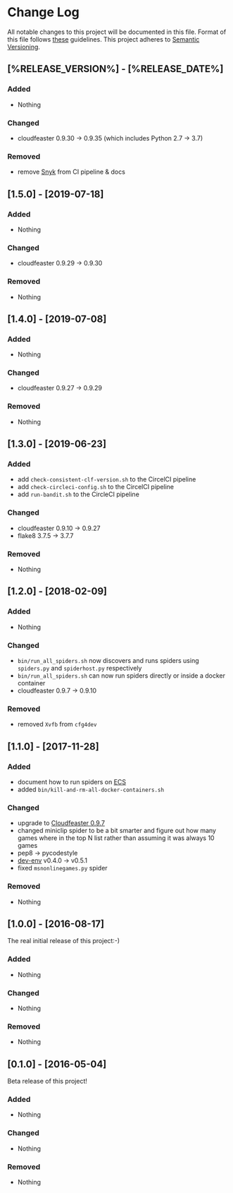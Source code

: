 # Change Log

All notable changes to this project will be documented in this file.
Format of this file follows [these](http://keepachangelog.com/) guidelines.
This project adheres to [Semantic Versioning](http://semver.org/).

## [%RELEASE_VERSION%] - [%RELEASE_DATE%]

### Added

* Nothing

### Changed

* cloudfeaster 0.9.30 -> 0.9.35 (which includes Python 2.7 -> 3.7)

### Removed

* remove [Snyk](https://snyk.io/) from CI pipeline & docs

## [1.5.0] - [2019-07-18]

### Added

* Nothing

### Changed

* cloudfeaster 0.9.29 -> 0.9.30

### Removed

* Nothing

## [1.4.0] - [2019-07-08]

### Added

* Nothing

### Changed

* cloudfeaster 0.9.27 -> 0.9.29

### Removed

* Nothing

## [1.3.0] - [2019-06-23]

### Added

* add ```check-consistent-clf-version.sh``` to the CircelCI pipeline
* add ```check-circleci-config.sh``` to the CircelCI pipeline
* add ```run-bandit.sh``` to the CircleCI pipeline

### Changed

* cloudfeaster 0.9.10 -> 0.9.27
* flake8 3.7.5 -> 3.7.7

### Removed

* Nothing

## [1.2.0] - [2018-02-09]

### Added

* Nothing

### Changed

* ```bin/run_all_spiders.sh``` now discovers and runs spiders
  using ```spiders.py``` and ```spiderhost.py``` respectively
* ```bin/run_all_spiders.sh``` can now run spiders directly
  or inside a docker container
* cloudfeaster 0.9.7 -> 0.9.10

### Removed

* removed ```Xvfb``` from ```cfg4dev```

## [1.1.0] - [2017-11-28]

### Added

* document how to run spiders on [ECS](https://github.com/simonsdave/ecs)
* added ```bin/kill-and-rm-all-docker-containers.sh```

### Changed

* upgrade to [Cloudfeaster 0.9.7](https://github.com/simonsdave/cloudfeaster/releases/tag/v0.9.7)
* changed miniclip spider to be a bit smarter and figure out how many
  games where in the top N list rather than assuming it was always 10 games
* pep8 -> pycodestyle
* [dev-env](https://github.com/simonsdave/dev-env) v0.4.0 -> v0.5.1
* fixed ```msnonlinegames.py``` spider

### Removed

* Nothing

## [1.0.0] - [2016-08-17]

The real initial release of this project:-)

### Added

* Nothing

### Changed

* Nothing

### Removed

* Nothing

## [0.1.0] - [2016-05-04]

Beta release of this project!

### Added

* Nothing

### Changed

* Nothing

### Removed

* Nothing
